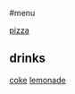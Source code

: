 #menu

[pizza](./recipes.pizza.md)


## drinks

[coke](./drinks/coke.md)
[lemonade](./drinks/lemonade.md)